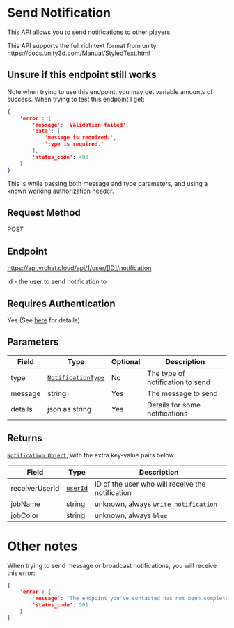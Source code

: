 # Send Notification

This API allows you to send notifications to other players.

This API supports the full rich text format from unity.
https://docs.unity3d.com/Manual/StyledText.html

## Unsure if this endpoint still works

Note when trying to use this endpoint, you may get variable amounts of success. When trying to test this endpoint I get:

```json
{
    'error': {
        'message': 'Validation failed',
        'data': [
            'message is required.',
            'type is required.'
        ],
        'status_code': 400
    }
}
```

This is while passing both message and type parameters, and using a known working authorization header.

## Request Method
POST

## Endpoint
https://api.vrchat.cloud/api/1/user/[ID]/notification

id - the user to send notification to

## Requires Authentication
Yes (See [here](Authorization.md) for details)

## Parameters

Field | Type | Optional | Description
------|------|----------|------------
type | [`NotificationType`]("Objects/Notification.md?id=notification") | No | The type of notification to send
message | string | Yes | The message to send
details | json as string | Yes | Details for some notifications

## Returns

[`Notification Object`](Objects/Notification?id=notification-object), with the extra key-value pairs below

Field | Type | Description
------|------|------------
receiverUserId | [`userId`](Objects/User?id=user-object) | ID of the user who will receive the notification
jobName | string | unknown, always `write_notification`
jobColor | string | unknown, always `blue`

# Other notes

When trying to send message or broadcast notifications, you will receive this error:

```json
{
    'error': {
        'message': "The endpoint you've contacted has not been completed, yet.",
        'status_code': 501
    }
}
```
